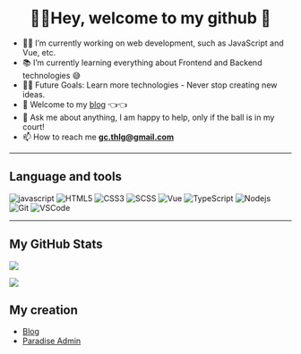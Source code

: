 <h1 align="center">🙋‍♂️Hey, welcome to my github 👏</h1>

- 👨‍💻 I’m currently working on web development, such as JavaScript and Vue, etc.
- 📚 I’m currently learning everything about Frontend and Backend technologies 😅
- 💪🏼 Future Goals: Learn more technologies - Never stop creating new ideas.
- 📘 Welcome to my [blog](https://www.thlg.ml) 👈👈
- 💬 Ask me about anything, I am happy to help, only if the ball is in my court!
- 📫 How to reach me **gc.thlg@gmail.com**

---


## Language and tools

![javascript](https://img.shields.io/badge/JavaScript-F7DF1E?style=for-the-badge&logo=javascript&logoColor=black)
![HTML5](https://img.shields.io/badge/-HTML5-E34F26?style=for-the-badge&logo=html5&logoColor=white)
![CSS3](https://img.shields.io/badge/-CSS3-1572B6?style=for-the-badge&logo=css3)
![SCSS](https://img.shields.io/badge/-SCSS-violet?style=for-the-badge&logo=sass&logoColor=white)
![Vue](https://img.shields.io/badge/Vue.js-35495E?style=for-the-badge&logo=vue.js&logoColor=4FC08D)
![TypeScript](https://img.shields.io/badge/TypeScript-007ACC?style=for-the-badge&logo=typescript&logoColor=white)
![Nodejs](https://img.shields.io/badge/Node.js-43853D?style=for-the-badge&logo=node.js&logoColor=white)
![Git](https://img.shields.io/badge/-Git-black?style=for-the-badge&logo=git)
![VSCode](https://img.shields.io/badge/vscode-blue.svg?style=for-the-badge&logo=visual-studio-code&labelColor=ffffff&logoColor=blue)

---


## My GitHub Stats

![](https://github-readme-stats.vercel.app/api?username=GuoChen-thlg&theme=blue-green)

![](https://github-readme-stats.vercel.app/api/top-langs/?username=GuoChen-thlg&&theme=blue-green&hide=html)


## My creation

- [Blog](https://www.thlg.ml)
- [Paradise Admin](https://paradise-admin.thlg.ml)